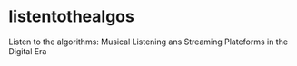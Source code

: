 # listentothealgos
Listen to the algorithms: Musical Listening ans Streaming Plateforms in the Digital Era

